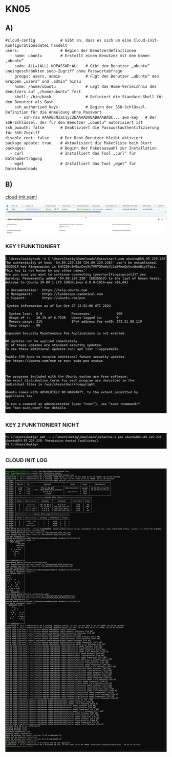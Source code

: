 # KN05

## A)
```
#cloud-config           # Gibt an, dass es sich um eine Cloud-init-Konfigurationsdatei handelt
users:                  # Beginn der Benutzerdefinitionen
  - name: ubuntu        # Erstellt einen Benutzer mit dem Namen „ubuntu“
    sudo: ALL=(ALL) NOPASSWD:ALL   # Gibt dem Benutzer „ubuntu“ uneingeschränkten sudo-Zugriff ohne Passwortabfrage
    groups: users, admin           # Fügt den Benutzer „ubuntu“ den Gruppen „users“ und „admin“ hinzu
    home: /home/ubuntu             # Legt das Home-Verzeichnis des Benutzers auf „/home/ubuntu“ fest
    shell: /bin/bash               # Definiert die Standard-Shell für den Benutzer als Bash
    ssh_authorized_keys:           # Beginn der SSH-Schlüssel-Definition für die Anmeldung ohne Passwort
      - ssh-rsa AAAAB3NzaC1yc2EAAAADAQABAAABAQC... aws-key   # Der SSH-Schlüssel, der für den Benutzer „ubuntu“ autorisiert ist
ssh_pwauth: false       # Deaktiviert die Passwortauthentifizierung für SSH-Zugriff
disable_root: false     # Der Root-Benutzer bleibt aktiviert
package_update: true    # Aktualisiert die Paketliste beim Start
packages:               # Beginn der Paketauswahl zur Installation
  - curl                # Installiert das Tool „curl“ für Datenübertragung 
  - wget                # Installiert das Tool „wget“ für Dateidownloads
```

## B)

[cloud-init.yaml](cloud-init.yaml)


![](Screenshots/KEYPAIRR.png?raw=true)

### KEY 1 FUNKTIONIERT
![](Screenshots/SSHKEYONE.png?raw=true)


### KEY 2 FUNKTIONIERT NICHT
![](Screenshots/SSHKEYTWO.png?raw=true)


### CLOUD INIT LOG
![](Screenshots/CLOUDLOG.png?raw=true)
